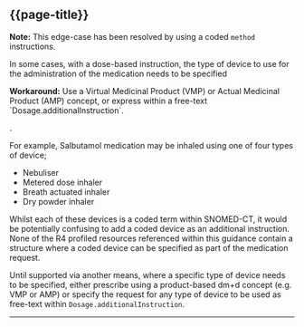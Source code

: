 ## {{page-title}}

<div class="nhsd-a-box nhsd-a-box--bg-light-yellow nhsd-!t-margin-bottom-6 nhsd-t-body">
    <strong>Note:</strong> This edge-case has been resolved by using a coded <code>method</code> instructions.
</div>

In some cases, with a dose-based instruction, the type of device to use for the administration of the medication needs to be specified




<div class="nhsd-a-box nhsd-a-box--bg-light-blue nhsd-!t-margin-bottom-6 nhsd-t-body">
    <strong>Workaround:</strong> Use a Virtual Medicinal Product (VMP) or Actual Medicinal Product (AMP) concept, or express within a free-text `Dosage.additionalInstruction`.
</div>

.

For example, Salbutamol medication may be inhaled using one of four types of device;

- Nebuliser
- Metered dose inhaler
- Breath actuated inhaler
- Dry powder inhaler

Whilst each of these devices is a coded term within SNOMED-CT, it would be potentially confusing to add a coded device as an additional instruction. None of the R4 profiled resources referenced within this guidance contain a structure where a coded device can be specified as part of the medication request.

Until supported via another means, where a specific type of device needs to be specified, either prescribe using a product-based dm+d concept (e.g. VMP or AMP) or specify the request for any type of device to be used as free-text within `Dosage.additionalInstruction`.

<!--
ePrescribing method simple reference set (foundation metadata concept)
SCTID: 999000041000001103
-->
---